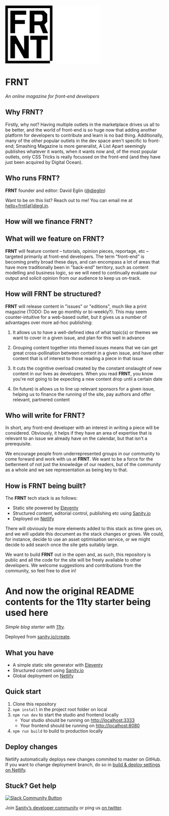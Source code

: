 ![FRNT logo](./web/src/_includes/img/FRNT-logotype.png#gh-light-mode-only)
![FRNT logo](./web/src/_includes/img/FRNT-logotype-dark.png#gh-dark-mode-only)

# FRNT

_An online magazine for front-end developers_

## Why **FRNT**?

Firstly, why not? Having multiple outlets in the marketplace drives us all to be better, and the world of front-end is so huge now that adding another platform for developers to contribute and learn is no bad thing. Additionally, many of the other popular outlets in the dev space aren't specific to front-end; Smashing Magazine is more generalist, A List Apart seemingly publishes whatever it wants, when it wants now and, of the most popular outlets, only CSS Tricks is really focussed on the front-end (and they have just been acquired by Digital Ocean).

## Who runs **FRNT**?

**FRNT** founder and editor: David Eglin ([@djeglin](https://github.com/djeglin))

Want to be on this list? Reach out to me! You can email me at [hello+frnt\[at\]djegl.in](mailto:hello+frnt@djegl.in).

## How will we finance **FRNT**?

## What will we feature on **FRNT**?

**FRNT** will feature content – tutorials, opinion pieces, reportage, etc – targeted primarily at front-end developers. The term "front-end" is becoming pretty broad these days, and can encompass a lot of areas that have more traditionally been in "back-end" territory, such as content modelling and business logic, so we will need to continually evaluate our output and solicit opinion from our audience to keep us on-track.

## How will **FRNT** be structured?

**FRNT** will release content in "issues" or "editions", much like a print magazine (TODO: Do we go monthly or bi-weekly?). This may seem counter-intuitive for a web-based outlet, but it gives us a number of advantages over more ad-hoc publishing:

1. It allows us to have a well-defined idea of what topic(s) or themes we want to cover in a given issue, and plan for this well in advance

2. Grouping content together into themed issues means that we can get great cross-pollination between content in a given issue, and have other content that is of interest to those reading a piece in that issue

3. It cuts the cognitive overload created by the constant onslaught of new content in our lives as developers. When you read **FRNT**, you know you're not going to be expecting a new content drop until a certain date

4. (In future) is allows us to line up relevant sponsors for a given issue, helping us to finance the running of the site, pay authors and offer relevant, partnered content

## Who will write for **FRNT**?

In short, any front-end developer with an interest in writing a piece will be considered. Obviously, it helps if they have an area of expertise that is relevant to an issue we already have on the calendar, but that isn't a prerequisite.

We encourage people from underrepresented groups in our community to come forward and work with us at **FRNT**. We want to be a force for the betterment of not just the knowledge of our readers, but of the community as a whole and we see representation as being key to that.

## How is **FRNT** being built?

The **FRNT** tech stack is as follows:

- Static site powered by [Eleventy](https://11ty.io)
- Structured content, editorial control, publishing etc using [Sanity.io](https://www.sanity.io)
- Deployed on [Netlify](https://netlify.com)

There will obviously be more elements added to this stack as time goes on, and we will update this document as the stack changes or grows. We could, for instance, decide to use an asset optimisation service, or we might decide to add search once the site gets suitably large.

We want to build **FRNT** out in the open and, as such, this repository is public and all the code for the site will be freely available to other developers. We welcome suggestions and contributions from the community, so feel free to dive in!

# And now the original README contents for the 11ty starter being used here

_Simple blog starter with [11ty](https://11ty.io)._

Deployed from [sanity.io/create](https://www.sanity.io/create/?template=sanity-io%2Fsanity-template-gatsby-blog).

## What you have

- A simple static site generator with [Eleventy](https://11ty.io)
- Structured content using [Sanity.io](https://www.sanity.io)
- Global deployment on [Netlify](https://netlify.com)

## Quick start

1. Clone this repository
2. `npm install` in the project root folder on local
3. `npm run dev` to start the studio and frontend locally
   - Your studio should be running on [http://localhost:3333](http://localhost:3333)
   - Your frontend should be running on [http://localhost:8080](http://localhost:8080)
4. `npm run build` to build to production locally

## Deploy changes

Netlify automatically deploys new changes commited to master on GitHub. If you want to change deployment branch, do so in [build & deploy settings on Netlify](https://www.netlify.com/docs/continuous-deployment/#branches-deploys).

## Stuck? Get help

[![Slack Community Button](https://slack.sanity.io/badge.svg)](https://slack.sanity.io/)

Join [Sanity’s developer community](https://slack.sanity.io) or ping us [on twitter](https://twitter.com/sanity_io).

